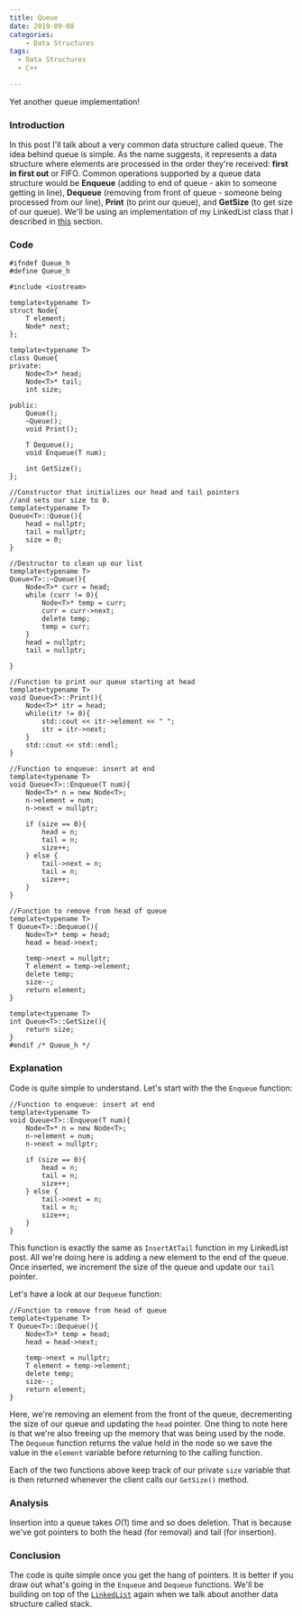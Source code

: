 ```yaml
---
title: Queue
date: 2019-09-08
categories: 
    - Data Structures
tags:
  - Data Structures
  - C++

---
```


Yet another queue implementation!
<!-- end -->

### Introduction

In this post I'll talk about a very common data structure called queue. The idea behind queue is simple. As the name suggests, it represents a data structure where elements are processed in the order they're received: **first in first out** or FIFO. Common operations supported by a queue data structure would be **Enqueue** (adding to end of queue - akin to someone getting in line), **Dequeue** (removing from front of queue - someone being processed from our line), **Print** (to print our queue), and **GetSize** (to get size of our queue). We'll be using an implementation of my LinkedList class that I described in [this](/post/linked-lists#code) section.

### Code

```cpp{numberLines}
#ifndef Queue_h
#define Queue_h

#include <iostream>

template<typename T>
struct Node{
    T element;
    Node* next;
};

template<typename T>
class Queue{
private:
    Node<T>* head;
    Node<T>* tail;
    int size;
    
public:
    Queue();
    ~Queue();
    void Print();
    
    T Dequeue();
    void Enqueue(T num);
    
    int GetSize();
};

//Constructor that initializes our head and tail pointers
//and sets our size to 0.
template<typename T>
Queue<T>::Queue(){
    head = nullptr;
    tail = nullptr;
    size = 0;
}

//Destructor to clean up our list
template<typename T>
Queue<T>::~Queue(){
    Node<T>* curr = head;
    while (curr != 0){
        Node<T>* temp = curr;
        curr = curr->next;
        delete temp;
        temp = curr;
    }
    head = nullptr;
    tail = nullptr;
    
}

//Function to print our queue starting at head
template<typename T>
void Queue<T>::Print(){
    Node<T>* itr = head;
    while(itr != 0){
        std::cout << itr->element << " ";
        itr = itr->next;
    }
    std::cout << std::endl;
}

//Function to enqueue: insert at end
template<typename T>
void Queue<T>::Enqueue(T num){
    Node<T>* n = new Node<T>;
    n->element = num;
    n->next = nullptr;
    
    if (size == 0){
        head = n;
        tail = n;
        size++;
    } else {
        tail->next = n;
        tail = n;
        size++;
    }
}

//Function to remove from head of queue
template<typename T>
T Queue<T>::Dequeue(){
    Node<T>* temp = head;
    head = head->next;
    
    temp->next = nullptr;
    T element = temp->element;
    delete temp;
    size--;
    return element;
}

template<typename T>
int Queue<T>::GetSize(){
    return size;
}
#endif /* Queue_h */
```

### Explanation

Code is quite simple to understand. Let's start with the the `Enqueue` function:

```cpp{numberLines:65}
//Function to enqueue: insert at end
template<typename T>
void Queue<T>::Enqueue(T num){
    Node<T>* n = new Node<T>;
    n->element = num;
    n->next = nullptr;
    
    if (size == 0){
        head = n;
        tail = n;
        size++;
    } else {
        tail->next = n;
        tail = n;
        size++;
    }
}
```

This function is exactly the same as `InsertAtTail` function in my LinkedList post. All we're doing here is adding a new element to the end of the queue. Once inserted, we increment the size of the queue and update our `tail` pointer.


Let's have a look at our `Dequeue` function:
```cpp{numberLines:83}
//Function to remove from head of queue
template<typename T>
T Queue<T>::Dequeue(){
    Node<T>* temp = head;
    head = head->next;
    
    temp->next = nullptr;
    T element = temp->element;
    delete temp;
    size--;
    return element;
}
```

Here, we're removing an element from the front of the queue, decrementing the size of our queue and updating the `head` pointer. One thing to note here is that we're also freeing up the memory that was being used by the node. The `Dequeue` function returns the value held in the node so we save the value in the `element` variable before returning to the calling function. 

Each of the two functions above keep track of our private `size` variable that is then returned whenever the client calls our `GetSize()` method.

### Analysis

Insertion into a queue takes $O(1)$ time and so does deletion. That is because we've got pointers to both the head (for removal) and tail (for insertion). 

### Conclusion

The code is quite simple once you get the hang of pointers. It is better if you draw out what's going in the `Enqueue` and `Dequeue` functions. We'll be building on top of the [`LinkedList`](/post/linked-lists#code) again when we talk about another data structure called stack.